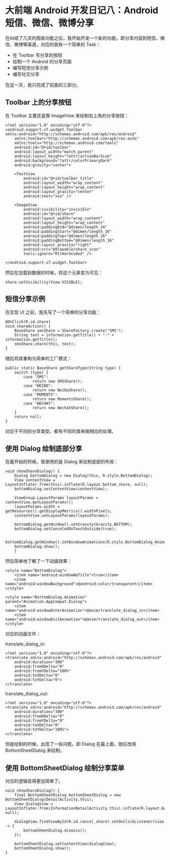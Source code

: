 大前端 Android 开发日记八：Android 短信、微信、微博分享
===

在纠结了几天的图表功能之后，我开始开发一个新的功能。即分享内容到短信、微信、微博等渠道，对应的我有一个简单的 Task：

 - 在 Toolbar 写分享的按钮
 - 绘制一个 Android 的分享页面
 - 编写短信分享示例
 - 编写社交分享

在这一天，我只完成了前面的三部分。

Toolbar 上的分享按钮
---

在 Toolbar 主要还是靠 ImageView 来绘制右上角的分享按钮：

```
<?xml version="1.0" encoding="utf-8"?>
<android.support.v7.widget.Toolbar xmlns:android="http://schemas.android.com/apk/res/android"
    xmlns:toolbar="http://schemas.android.com/apk/res-auto"
    xmlns:tools="http://schemas.android.com/tools"
    android:id="@+id/toolbar"
    android:layout_width="match_parent"
    android:layout_height="?attr/actionBarSize"
    android:background="?attr/colorPrimaryDark"
    android:gravity="center">

    <TextView
        android:id="@+id/toolbar_title"
        android:layout_width="wrap_content"
        android:layout_height="wrap_content"
        android:layout_gravity="center"
        android:text="xxx" />

    <ImageView
        android:visibility="invisible"
        android:id="@+id/share"
        android:layout_width="wrap_content"
        android:layout_height="wrap_content"
        android:paddingEnd="@dimen/length_24"
        android:paddingStart="@dimen/length_16"
        android:paddingTop="@dimen/length_16"
        android:paddingBottom="@dimen/length_16"
        android:layout_gravity="right"
        android:src="@drawable/share_icon"
        tools:ignore="RtlHardcoded" />

</android.support.v7.widget.Toolbar>
```

然后在加载到数据的时候，将这个元素变为可见：

```
share.setVisibility(View.VISIBLE);
```

短信分享示例
---

在实现 UI 之前，我先写了一个简单的分享功能：

```
@OnClick(R.id.share)
void shareAction() {
    BaseShare smsShare = ShareFactory.create("SMS");
    String text = information.getTitle() + ":" + information.getTitle();
    smsShare.share(this, text);
}
```

随后将其重构为简单的工厂模式：

```
public static BaseShare getShareType(String type) {
    switch (type) {
        case "SMS":
            return new SMSShare();
        case "WEIBO":
            return new WeiboShare();
        case "MOMENTS":
            return new MomentsShare();
        case "WECHAT":
            return new WechatShare();
    }
    return null;
}
```


对应于不同的分享类型，都有不同的类来做相应的处理。

使用 Dialog 绘制底部分享
---

在最开始的时候，我使用的是 Dialog 来绘制底部的布局：

```
void showShareDialog() {
    Dialog bottomDialog = new Dialog(this, R.style.BottomDialog);
    View contentView = LayoutInflater.from(this).inflate(R.layout.bottom_share, null);
    bottomDialog.setContentView(contentView);

    ViewGroup.LayoutParams layoutParams = contentView.getLayoutParams();
    layoutParams.width = getResources().getDisplayMetrics().widthPixels;
    contentView.setLayoutParams(layoutParams);

    bottomDialog.getWindow().setGravity(Gravity.BOTTOM);
    bottomDialog.setCanceledOnTouchOutside(true);
    
    bottomDialog.getWindow().setWindowAnimations(R.style.BottomDialog_Animation);
    bottomDialog.show();
    }
```

然后简单地了解了一下动画效果：

```
<style name="BottomDialog">
    <item name="android:windowNoTitle">true</item>
    <item name="android:windowBackground">@android:color/transparent</item>
</style>

<style name="BottomDialog.Animation" parent="Animation.AppCompat.Dialog">
    <item name="android:windowEnterAnimation">@anim/translate_dialog_in</item>
    <item name="android:windowExitAnimation">@anim/translate_dialog_out</item>
</style>
```

对应的动画文件：

translate_dialog_in:

```
<?xml version="1.0" encoding="utf-8"?>
<translate xmlns:android="http://schemas.android.com/apk/res/android"
    android:duration="300"
    android:fromXDelta="0"
    android:fromYDelta="100%"
    android:toXDelta="0"
    android:toYDelta="0">
</translate>
```

translate_dialog_out:

```
<?xml version="1.0" encoding="utf-8"?>
<translate xmlns:android="http://schemas.android.com/apk/res/android"
    android:duration="300"
    android:fromXDelta="0"
    android:fromYDelta="0"
    android:toXDelta="0"
    android:toYDelta="100%">
</translate>
```

但是绘制的时候，出现了一些问题，即 Dialog 在最上面，随后改用 BottomSheetDialog 来绘制。

使用 BottomSheetDialog 绘制分享菜单
---

对应的逻辑变得更加简单了。

```
void showShareDialog() {
    final BottomSheetDialog bottomSheetDialog = new BottomSheetDialog(DetailActivity.this);
    View dialogView = LayoutInflater.from(InformationDetailActivity.this).inflate(R.layout.bottom_share, null);

    dialogView.findViewById(R.id.cancel_share).setOnClickListener(view -> {
        bottomSheetDialog.dismiss();
    });

    bottomSheetDialog.setContentView(dialogView);
    bottomSheetDialog.show();
}
```



